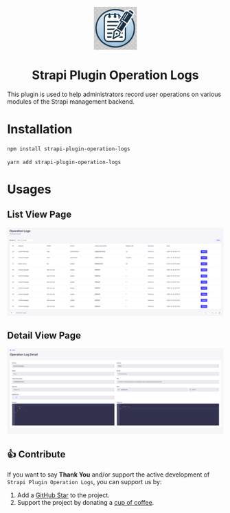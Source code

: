 <p align="center">
     <img src="./docs/operation-log-logo.png" alt="Bootstrap Icons" width="100">
</p>

<h1 align="center">
  Strapi Plugin Operation Logs
</h1>

This plugin is used to help administrators record user operations on various modules of the Strapi management backend.

# Installation

`npm install strapi-plugin-operation-logs`

`yarn add strapi-plugin-operation-logs`



[//]: # (# Configuration)

[//]: # ()
[//]: # (The default depth can be customized via the plugin config. To do so create or edit you plugins.js file.)

[//]: # ()
[//]: # (## Config)

[//]: # ()
[//]: # (standard config add the following config to your config/plugins.js)

[//]: # ()
[//]: # (```)

[//]: # (module.exports = &#40;{ env }&#41; => &#40;{)

[//]: # (  'operation-logs': {)

[//]: # (    enabled: true,)

[//]: # (  },)

[//]: # (}&#41;;)

[//]: # (```)
# Usages

## List View Page

[//]: # (![list.png]&#40;https://github.com/SherlockTong/images/blob/main/strapi/v1.0.1/operation-log-list-view.png&#41;)
![list.png](./docs/operation-log-list-view.png)

## Detail View Page

![detail.png](./docs/operation-log-detail-view.png)


## 👍 Contribute

If you want to say **Thank You** and/or support the active development of `Strapi Plugin Operation Logs`, you can support us by:

1. Add a [GitHub Star](https://github.com/SherlockTong/strapi-plugin-operation-logs/stargazers) to the project.
2. Support the project by donating a [cup of coffee](https://ko-fi.com/sherlocktong).